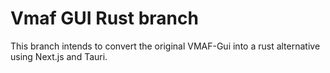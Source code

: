# Vmaf GUI Rust branch

This branch intends to convert the original VMAF-Gui into
a rust alternative using Next.js and Tauri.